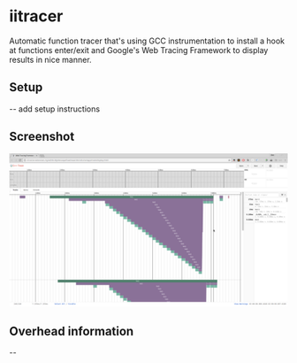 # iitracer
Automatic function tracer that's using GCC instrumentation to install a hook at functions enter/exit and Google's Web Tracing Framework to display results in nice manner.


## Setup
-- add setup instructions

## Screenshot

[![Screenshot](https://raw.githubusercontent.com/vertexodessa/iitracer/master/doc/screenshot.png)](https://github.com/vertexodessa/iitracer)

## Overhead information
--
